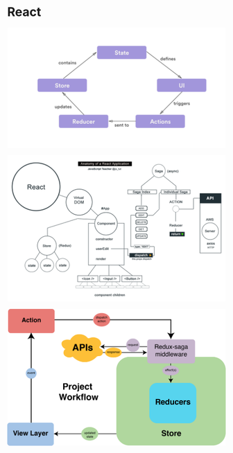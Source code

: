 # React

![Example React Architecture](images/react-architecture-1.png?raw=true "Example React Architecture")

![Example React Architecture](images/react-architecture-2.png?raw=true "Example React Architecture")

![Example React Architecture](images/react-architecture-3.png?raw=true "Example React Architecture")

